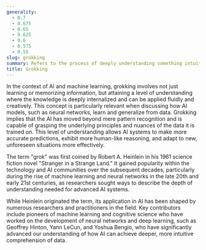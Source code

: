 ```yaml
---
generality:
  - 0.7
  - 0.675
  - 0.65
  - 0.625
  - 0.6
  - 0.575
  - 0.55
slug: grokking
summary: Refers to the process of deeply understanding something intuitively and completely, often used in AI to describe achieving a profound comprehension of complex concepts or systems.
title: Grokking
---
```


In the context of AI and machine learning, grokking involves not just learning or memorizing information, but attaining a level of understanding where the knowledge is deeply internalized and can be applied fluidly and creatively. This concept is particularly relevant when discussing how AI models, such as neural networks, learn and generalize from data. Grokking implies that the AI has moved beyond mere pattern recognition and is capable of grasping the underlying principles and nuances of the data it is trained on. This level of understanding allows AI systems to make more accurate predictions, exhibit more human-like reasoning, and adapt to new, unforeseen situations more effectively.

The term "grok" was first coined by Robert A. Heinlein in his 1961 science fiction novel "Stranger in a Strange Land." It gained popularity within the technology and AI communities over the subsequent decades, particularly during the rise of machine learning and neural networks in the late 20th and early 21st centuries, as researchers sought ways to describe the depth of understanding needed for advanced AI systems.

While Heinlein originated the term, its application in AI has been shaped by numerous researchers and practitioners in the field. Key contributors include pioneers of machine learning and cognitive science who have worked on the development of neural networks and deep learning, such as Geoffrey Hinton, Yann LeCun, and Yoshua Bengio, who have significantly advanced our understanding of how AI can achieve deeper, more intuitive comprehension of data.
